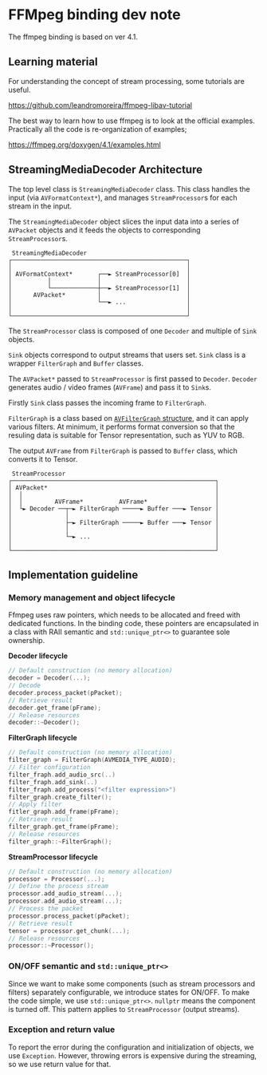 # FFMpeg binding dev note

The ffmpeg binding is based on ver 4.1.

## Learning material

For understanding the concept of stream processing, some tutorials are useful.

https://github.com/leandromoreira/ffmpeg-libav-tutorial

The best way to learn how to use ffmpeg is to look at the official examples.
Practically all the code is re-organization of examples;

https://ffmpeg.org/doxygen/4.1/examples.html

## StreamingMediaDecoder Architecture

The top level class is `StreamingMediaDecoder` class. This class handles the input (via `AVFormatContext*`), and manages `StreamProcessor`s for each stream in the input.

The `StreamingMediaDecoder` object slices the input data into a series of `AVPacket` objects and it feeds the objects to corresponding `StreamProcessor`s.

```
 StreamingMediaDecoder
┌─────────────────────────────────────────────────┐
│                                                 │
│ AVFormatContext*       ┌──► StreamProcessor[0]  │
│          │             │                        │
│          └─────────────┼──► StreamProcessor[1]  │
│      AVPacket*         │                        │
│                        └──► ...                 │
│                                                 │
└─────────────────────────────────────────────────┘
```

The `StreamProcessor` class is composed of one `Decoder` and multiple of `Sink` objects.

`Sink` objects correspond to output streams that users set.
`Sink` class is a wrapper `FilterGraph` and `Buffer` classes.

The `AVPacket*` passed to `StreamProcessor` is first passed to `Decoder`.
`Decoder` generates audio / video frames (`AVFrame`) and pass it to `Sink`s.

Firstly `Sink` class passes the incoming frame to `FilterGraph`.

`FilterGraph` is a class based on [`AVFilterGraph` structure](https://ffmpeg.org/doxygen/4.1/structAVFilterGraph.html),
and it can apply various filters.
At minimum, it performs format conversion so that the resuling data is suitable for Tensor representation,
such as YUV to RGB.

The output `AVFrame` from `FilterGraph` is passed to `Buffer` class, which converts it to Tensor.

```
 StreamProcessor
┌─────────────────────────────────────────────────────────┐
│ AVPacket*                                               │
│  │                                                      │
│  │         AVFrame*          AVFrame*                   │
│  └► Decoder ──┬─► FilterGraph ─────► Buffer ───► Tensor │
│               │                                         │
│               ├─► FilterGraph ─────► Buffer ───► Tensor │
│               │                                         │
│               └─► ...                                   │
│                                                         │
└─────────────────────────────────────────────────────────┘
```

## Implementation guideline

### Memory management and object lifecycle

Ffmpeg uses raw pointers, which needs to be allocated and freed with dedicated functions.
In the binding code, these pointers are encapsulated in a class with RAII semantic and
`std::unique_ptr<>` to guarantee sole ownership.

**Decoder lifecycle**

```c++
// Default construction (no memory allocation)
decoder = Decoder(...);
// Decode
decoder.process_packet(pPacket);
// Retrieve result
decoder.get_frame(pFrame);
// Release resources
decoder::~Decoder();
```

**FilterGraph lifecycle**

```c++
// Default construction (no memory allocation)
filter_graph = FilterGraph(AVMEDIA_TYPE_AUDIO);
// Filter configuration
filter_fraph.add_audio_src(..)
filter_fraph.add_sink(..)
filter_fraph.add_process("<filter expression>")
filter_graph.create_filter();
// Apply filter
fitler_graph.add_frame(pFrame);
// Retrieve result
filter_graph.get_frame(pFrame);
// Release resources
filter_graph::~FilterGraph();
```

**StreamProcessor lifecycle**

```c++
// Default construction (no memory allocation)
processor = Processor(...);
// Define the process stream
processor.add_audio_stream(...);
processor.add_audio_stream(...);
// Process the packet
processor.process_packet(pPacket);
// Retrieve result
tensor = processor.get_chunk(...);
// Release resources
processor::~Processor();
```

### ON/OFF semantic and `std::unique_ptr<>`

Since we want to make some components (such as stream processors and filters)
separately configurable, we introduce states for ON/OFF.
To make the code simple, we use `std::unique_ptr<>`.
`nullptr` means the component is turned off.
This pattern applies to `StreamProcessor` (output streams).

### Exception and return value

To report the error during the configuration and initialization of objects,
we use `Exception`. However, throwing errors is expensive during the streaming,
so we use return value for that.
